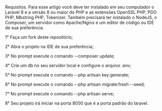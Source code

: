 Requisitos. Para esse artigo você deve ter instalado em seu computador o Laravel 8 e a versão 8 ou maior do PHP e as extensões OpenSSL PHP, PDO PHP, Mbstring PHP, Tokenizer.  Também precisará ter instalado o NodeJS, o Composer, um servidor como Apache/Nginx e um editor de código ou IDE de sua preferência.

1° Faça um fork deste repositório;

2° Abra o projeto na IDE de sua preferência;

3° No prompt execute o comando --composer update;

4° Crie um db no seu servidor local e configure o arquivo .env;

5° No prompt execute o comando --php artisan key:generate;

6° No prompt execute o comando --php artisan migrate:fresh --seed;

7° No prompt execute o comando --php artisan serve;

8° Seu projeto irá iniciar na porta 8000 que é a porta padrão do laravel.

